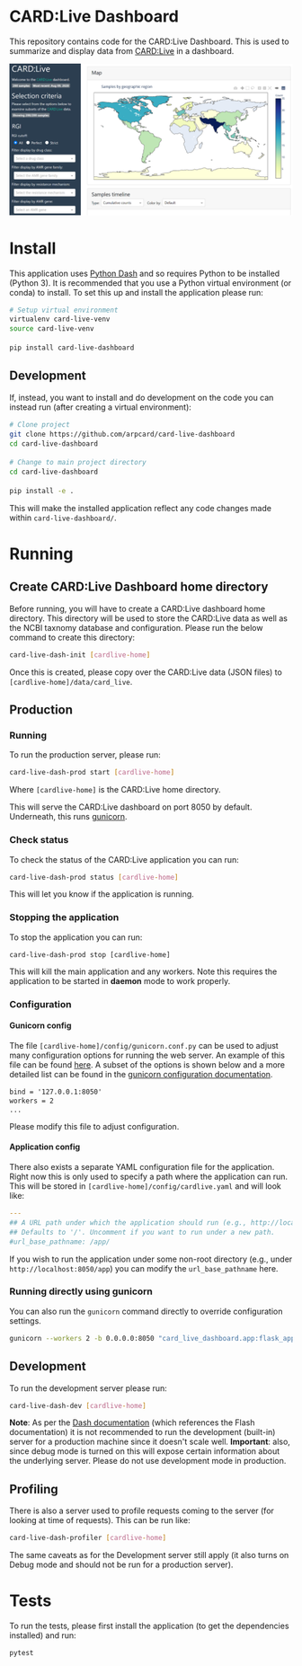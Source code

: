 # CARD:Live Dashboard

This repository contains code for the CARD:Live Dashboard. This is used to summarize and display data from [CARD:Live][] in a dashboard.

![card-live-overview.png][]

# Install

This application uses [Python Dash][] and so requires Python to be installed (Python 3). It is recommended that you use a Python virtual environment (or conda) to install. To set this up and install the application please run:

```bash
# Setup virtual environment
virtualenv card-live-venv
source card-live-venv

pip install card-live-dashboard
```

## Development

If, instead, you want to install and do development on the code you can instead run (after creating a virtual environment):

```bash
# Clone project
git clone https://github.com/arpcard/card-live-dashboard
cd card-live-dashboard

# Change to main project directory
cd card-live-dashboard

pip install -e .
```

This will make the installed application reflect any code changes made within `card-live-dashboard/`.

# Running

## Create CARD:Live Dashboard home directory

Before running, you will have to create a CARD:Live dashboard home directory. This directory will be used to store the CARD:Live data as well as the NCBI taxnomy database and configuration. Please run the below command to create this directory:

```bash
card-live-dash-init [cardlive-home]
```

Once this is created, please copy over the CARD:Live data (JSON files) to `[cardlive-home]/data/card_live`.

## Production

### Running

To run the production server, please run:

```bash
card-live-dash-prod start [cardlive-home]
```

Where `[cardlive-home]` is the CARD:Live home directory.

This will serve the CARD:Live dashboard on port 8050 by default. Underneath, this runs [gunicorn][].

### Check status

To check the status of the CARD:Live application you can run:

```bash
card-live-dash-prod status [cardlive-home]
```

This will let you know if the application is running.

### Stopping the application

To stop the application you can run:

```
card-live-dash-prod stop [cardlive-home]
```

This will kill the main application and any workers. Note this requires the application to be started in **daemon** mode to work properly.

### Configuration

#### Gunicorn config

The file `[cardlive-home]/config/gunicorn.conf.py` can be used to adjust many configuration options for running the web server. An example of this file can be found [here][gunicorn-prod-conf]. A subset of the options is shown below and a more detailed list can be found in the [gunicorn configuration documentation][gunicorn-conf-doc].

```
bind = '127.0.0.1:8050'
workers = 2
...
```

Please modify this file to adjust configuration.

#### Application config

There also exists a separate YAML configuration file for the application. Right now this is only used to specify a path where the application can run. This will be stored in `[cardlive-home]/config/cardlive.yaml` and will look like:

```yaml
---
## A URL path under which the application should run (e.g., http://localhost/app/).
## Defaults to '/'. Uncomment if you want to run under a new path.
#url_base_pathname: /app/
```

If you wish to run the application under some non-root directory (e.g., under `http://localhost:8050/app`) you can modify the `url_base_pathname` here.

### Running directly using gunicorn

You can also run the `gunicorn` command directly to override configuration settings.

```bash
gunicorn --workers 2 -b 0.0.0.0:8050 "card_live_dashboard.app:flask_app(card_live_home='[cardlive-home]')" --timeout 600 --log-level debug
```

## Development

To run the development server please run:

```bash
card-live-dash-dev [cardlive-home]
```

**Note**: As per the [Dash documentation][dash-deployment] (which references the Flash documentation) it is not recommended to run the development (built-in) server for a production machine since it doesn't scale well. **Important**: also, since debug mode is turned on this will expose certain information about the underlying server. Please do not use development mode in production.

## Profiling

There is also a server used to profile requests coming to the server (for looking at time of requests). This can be run like:

```bash
card-live-dash-profiler [cardlive-home]
```

The same caveats as for the Development server still apply (it also turns on Debug mode and should not be run for a production server).

# Tests

To run the tests, please first install the application (to get the dependencies installed) and run:

```bash
pytest
```

[dash-deployment]: https://dash.plotly.com/deployment
[gunicorn]: https://docs.gunicorn.org
[gunicorn-prod-conf]: card_live_dashboard/service/config/gunicorn.conf.py
[gunicorn-conf-doc]: https://docs.gunicorn.org/en/latest/configure.html
[CARD:Live]: https://card.mcmaster.ca/live
[Python Dash]: https://plotly.com/dash/
[card-live-overview.png]: images/card-live-overview.png
